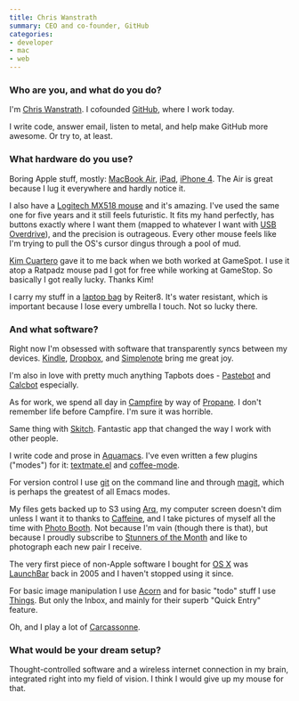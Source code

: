 ```yaml
---
title: Chris Wanstrath
summary: CEO and co-founder, GitHub
categories:
- developer
- mac
- web
---
```


### Who are you, and what do you do?

I'm [Chris Wanstrath](http://chriswanstrath.com/ "Chris' website."). I cofounded [GitHub][], where I work today.

I write code, answer email, listen to metal, and help make GitHub more awesome. Or try to, at least.

### What hardware do you use?

Boring Apple stuff, mostly: [MacBook Air][macbook-air], [iPad][], [iPhone 4][iphone-4]. The Air is great because I lug it everywhere and hardly notice it.

I also have a [Logitech MX518 mouse][mx-518] and it's amazing. I've used the same one for five years and it still feels futuristic. It fits my hand perfectly, has buttons exactly where I want them (mapped to whatever I want with [USB Overdrive][usb-overdrive]), and the precision is outrageous. Every other mouse feels like I'm trying to pull the OS's cursor dingus through a pool of mud.

[Kim Cuartero](http://twitter.com/kcuartero "Kim's Twitter account.") gave it to me back when we both worked at GameSpot. I use it atop a Ratpadz mouse pad I got for free while working at GameStop. So basically I got really lucky. Thanks Kim!

I carry my stuff in a [laptop bag](http://www.flickr.com/photos/ozmm/4170583206/ "A photo of Chris' bag.") by Reiter8. It's water resistant, which is important because I lose every umbrella I touch. Not so lucky there.

### And what software?

Right now I'm obsessed with software that transparently syncs between my devices. [Kindle][kindle-mac], [Dropbox][], and [Simplenote][simplenote] bring me great joy.

I'm also in love with pretty much anything Tapbots does - [Pastebot][pastebot-ios] and [Calcbot][calcbot-ios] especially.

As for work, we spend all day in [Campfire][] by way of [Propane][]. I don't remember life before Campfire. I'm sure it was horrible.

Same thing with [Skitch][]. Fantastic app that changed the way I work with other people.

I write code and prose in [Aquamacs][]. I've even written a few plugins ("modes") for it: [textmate.el][textmate-el] and [coffee-mode][coffee-mode].

For version control I use [git][] on the command line and through [magit][], which is perhaps the greatest of all Emacs modes.

My files gets backed up to S3 using [Arq][], my computer screen doesn't dim unless I want it to thanks to [Caffeine][], and I take pictures of myself all the time with [Photo Booth][photo-booth]. Not because I'm vain (though there is that), but because I proudly subscribe to [Stunners of the Month](http://stunnerofthemonth.com/ "A sunglasses club.") and like to photograph each new pair I receive.

The very first piece of non-Apple software I bought for [OS X][macos] was [LaunchBar][] back in 2005 and I haven't stopped using it since.

For basic image manipulation I use [Acorn][] and for basic "todo" stuff I use [Things][]. But only the Inbox, and mainly for their superb "Quick Entry" feature.

Oh, and I play a lot of [Carcassonne][carcassonne-ios].

### What would be your dream setup?

Thought-controlled software and a wireless internet connection in my brain, integrated right into my field of vision. I think I would give up my mouse for that.

[iphone-4]: https://en.wikipedia.org/wiki/IPhone_4 "A smartphone."
[ipad]: https://www.apple.com/ipad/ "A tablet device."
[macbook-air]: https://www.apple.com/macbook-air/ "A very thin laptop."
[mx-518]: https://www.amazon.com/Logitech-Performance-Optical-Gaming-Mouse/dp/B0007Z1M50 "An optical gaming mouse."
[usb-overdrive]: http://www.usboverdrive.com/ "A configurable Mac OS X device driver for USB or Bluetooth devices."
[github]: https://github.com/ "A Git code repository service."
[git]: https://git-scm.com/ "A version control system."
[things]: https://culturedcode.com/things/ "A task management application for the Mac."
[textmate-el]: https://github.com/defunkt/textmate.el "A mode for Emacs that adds a bunch of Textmate's features."
[skitch]: https://evernote.com/skitch/ "An always-on image editor for the Mac."
[simplenote]: https://simplenote.com/ "A note-taking/syncing service."
[arq]: https://www.arqbackup.com/ "S3-based backup for the Mac."
[acorn]: https://flyingmeat.com/acorn/ "An image editor for the Mac."
[aquamacs]: http://aquamacs.org/ "A Mac OS X native version of Emacs."
[macos]: https://en.wikipedia.org/wiki/MacOS "An operating system for Mac hardware."
[magit]: https://github.com/magit/magit "A git mode for Emacs."
[campfire]: https://campfirenow.com/ "Web-based chat."
[calcbot-ios]: https://tapbots.com/calcbot/ "A calculator app for the iPhone."
[coffee-mode]: https://github.com/defunkt/coffee-mode "A CoffeeScript mode for Emacs."
[caffeine]: http://lightheadsw.com/caffeine/ "A Mac menubar application to keep your computer awake."
[carcassonne-ios]: https://carcassonneapp.com/ "A tile game."
[dropbox]: https://www.dropbox.com/ "Online syncing and storage."
[kindle-mac]: https://itunes.apple.com/gb/app/kindle/id405399194 "An app for reading and syncing Kindle books."
[launchbar]: https://www.obdev.at/products/launchbar/index.html "An application launcher and data manager for the Mac."
[photo-booth]: https://en.wikipedia.org/wiki/Photo_Booth "Software to take photos using the built-in camera of recent Macs."
[pastebot-ios]: https://www.macworld.com/product/358634/pastebot-command-copy-paste.html "A clipboard manager for the iPhone."
[propane]: http://propaneapp.com/ "A native Mac client for the Campfire chat service."
